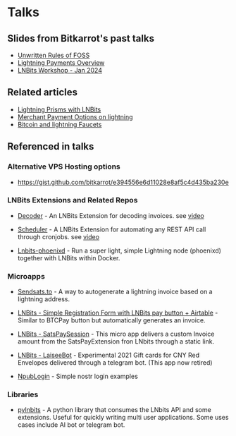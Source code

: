 # Talks

## Slides from Bitkarrot's past talks

- [Unwritten Rules of FOSS](/2023NOV_Unwritten%20Rules%20of%20FOSS.pdf)
- [Lightning Payments Overview](/2023OCT_LightningPaymentsWorkshop.pdf)
- [LNBits Workshop - Jan 2024](/2024JAN_LNBitsWorkshop.pdf)

## Related articles
 - [Lightning Prisms with LNBits](https://bitkarrot.substack.com/p/lightning-prisms-with-lnbits)
 - [Merchant Payment Options on lightning](https://bitkarrot.substack.com/p/elderberry-syrup-for-lightning-payments)
 - [Bitcoin and lightning Faucets](https://bitkarrot.substack.com/p/testnet-bitcoin-and-lightning-faucets)


## Referenced in talks

### Alternative VPS Hosting options
- https://gist.github.com/bitkarrot/e394556e6d11028e8af5c4d435ba230e


### LNBits Extensions and Related Repos

- [Decoder](https://github.com/bitkarrot/decoder) - An LNBits Extension for decoding invoices. see [video](/LNBitsDecoderVideo.mp4)

- [Scheduler](https://github.com/bitkarrot/scheduler/) - A LNBits Extension for automating any REST API call through cronjobs. see [video](/LNBitsSchedulerVideo.mp4)

- [Lnbits-phoenixd](https://github.com/bitkarrot/lnbits-phoenixd/) - Run a super light, simple Lightning node (phoenixd) together with LNBits within Docker.
  
### Microapps

- [Sendsats.to](https://sendsats.to) - A way to autogenerate a lightning invoice based on a lightning address.

- [LNBits - Simple Registration Form with LNBits pay button + Airtable](https://github.com/bitkarrot/simple-reg-lnbits-form/) - Similar to BTCPay button but automatically generates an invoice.

- [LNBits - SatsPaySession](https://github.com/bitkarrot/satspaysession/) - This micro app delivers a custom Invoice amount from the SatsPayExtension fron LNbits through a static link.

- [LNBits - LaiseeBot](https://github.com/bitkarrot/laiseebot/) - Experimental 2021 Gift cards for CNY Red Envelopes delivered through a telegram bot. (This app now retired)

- [NpubLogin](https://github.com/bitkarrot/npublogin) - Simple nostr login examples 

### Libraries
- [pylnbits](https://github.com/lightningames/pylnbits) - A python library that consumes the LNbits API and some extensions. Useful for quickly writing multi user applications. Some uses cases include AI bot or telegram bot.
